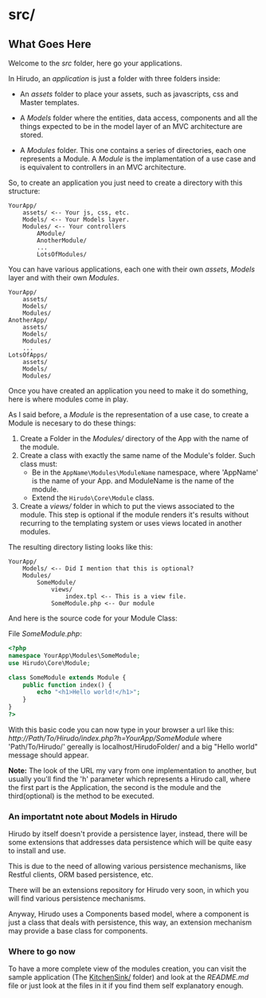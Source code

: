 src/
====

What Goes Here
--------------

Welcome to the *src* folder, here go your applications.

In Hirudo, an *application* is just a folder with three folders inside:

* An *assets* folder to place your assets, such as javascripts, css and Master templates. 

* A *Models* folder where the entities, data access, components and all the things 
expected to be in the model layer of an MVC architecture are stored. 

* A *Modules* folder. This one contains a series of directories, each one represents
a Module. A *Module* is the implamentation of a use case and is equivalent to
controllers in an MVC architecture.

So, to create an application you just need to create a directory with this structure:

    YourApp/
        assets/ <-- Your js, css, etc.
        Models/ <-- Your Models layer.
        Modules/ <-- Your controllers
            AModule/
            AnotherModule/
            ...
            LotsOfModules/

You can have various applications, each one with their own *assets*, *Models* layer and with their
own *Modules*.

    YourApp/
        assets/
        Models/
        Modules/
    AnotherApp/
        assets/
        Models/
        Modules/
        ...
    LotsOfApps/
        assets/
        Models/
        Modules/

Once you have created an application you need to make it do something, here is
where modules come in play. 

As I said before, a *Module* is the representation of a use case, to create a Module
is necesary to do these things:

1. Create a Folder in the *Modules/* directory of the App with the name of the module.
2. Create a class with exactly the same name of the Module's folder. Such class must:
    * Be in the `AppName\Modules\ModuleName` namespace, where 'AppName' is the name of your App.
      and ModuleName is the name of the module. 
    * Extend the `Hirudo\Core\Module` class.
3. Create a *views/* folder in which to put the views associated to the module. This
step is optional if the module renders it's results without recurring to
the templating system or uses views located in another modules.

The resulting directory listing looks like this:

    YourApp/
        Models/ <-- Did I mention that this is optional?
        Modules/
            SomeModule/
                views/
                    index.tpl <-- This is a view file.
                SomeModule.php <-- Our module

And here is the source code for your Module Class:

File *SomeModule.php*:

```php
<?php
namespace YourApp\Modules\SomeModule;
use Hirudo\Core\Module;

class SomeModule extends Module {
    public function index() {
        echo "<h1>Hello world!</h1>";
    }
}
?>
```

With this basic code you can now type in your browser a url like this: 
*http://Path/To/Hirudo/index.php?h=YourApp/SomeModule* where 'Path/To/Hirudo/'
gereally is localhost/HirudoFolder/ and a big "Hello world" message should appear.

**Note:** The look of the URL my vary from one implementation to another, but usually you'll
find the 'h' parameter which represents a Hirudo call, where the first part is the Application,
the second is the module and the third(optional) is the method to be executed.

### An importatnt note about Models in Hirudo

Hirudo by itself doesn't provide a persistence layer, instead, there will be some
extensions that addresses data persistence which will be quite easy to install and
use.

This is due to the need of allowing various persistence mechanisms, like Restful
clients, ORM based persistence, etc.

There will be an extensions repository for Hirudo very soon, in which you will find various
persistence mechanisms.

Anyway, Hirudo uses a Components based model, where a component is just a class
that deals with persistence, this way, an extension mechanism may provide a base
class for components.

### Where to go now

To have a more complete view of the modules creation, you can visit the sample application
(The [KitchenSink/](http://github.com/JeyDotC/Hirudo/tree/master/src/KitchenSink) folder) 
and look at the *README.md* file or just look at the files in it if you find them self explanatory 
enough.